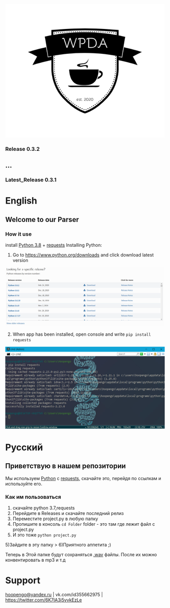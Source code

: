 <img src="/assets/logo.png" />

### Release 0.3.2
## ...
### Latest_Release 0.3.1

# English
## Welcome to our Parser

### How it use
install [Python 3.8](https://www.python.org/) + [requests](https://pypi.org/project/requests/)
Installing Python:
1) Go to https://www.python.org/downloads and click download latest version
<img src="/assets/Download.png"/>

2) When app has been installed, open console and write ```pip install requests```
<img src="/assets/2020-03-07_19-53-07.png" />

# Русский
## Приветствую в нашем репозитории
Мы используем [Python](https://www.python.org/) c [requests](https://pypi.org/project/requests/), скачайте это, перейдя по ссылкам и используйте его.

### Как им пользоваться
1) скачайте python 3.7,requests
2) Перейдите в Releases и скачайте последний релиз
3) Переместите project.py в любую папку
3) Пропишите в консоль ```cd Folder``` folder - это там где лежит файл с project.py
4) И это тоже ```python project.py```

5)Зайдите в эту папку > 6)Приятного аппетита ;)

Теперь в Этой папке будут сохраняться [.wav](https://ru.wikipedia.org/wiki/WAV) файлы. После их можно конвентировать в mp3 и т.д
# Support
hoopengo@yandex.ru | vk.com/id355662975 | https://twitter.com/6K7IA3j5vvkEzLe
